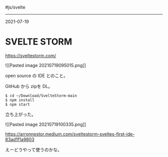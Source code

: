 #js/svelte


---
2021-07-19

# SVELTE STORM

https://sveltestorm.com/

![[Pasted image 20210719095015.png]]


open source の IDE とのこと。

GitHub から zipを DL。

```shell
$ cd ~/Download/SvelteStorm-main
$ npm install
$ npm start
```

立ち上がった。

![[Pasted image 20210719100335.png]]

https://arronnestor.medium.com/sveltestorm-sveltes-first-ide-83ad1f1a9803

えーどうやって使うのかな。

